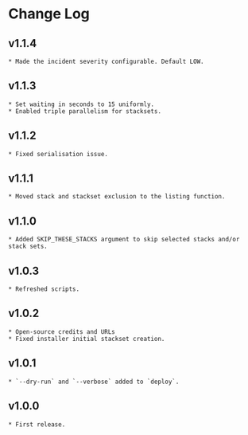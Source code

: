 # Change Log

## v1.1.4
    * Made the incident severity configurable. Default LOW.

## v1.1.3
    * Set waiting in seconds to 15 uniformly.
    * Enabled triple parallelism for stacksets.

## v1.1.2
    * Fixed serialisation issue.

## v1.1.1
    * Moved stack and stackset exclusion to the listing function.

## v1.1.0
    * Added SKIP_THESE_STACKS argument to skip selected stacks and/or stack sets.

## v1.0.3
    * Refreshed scripts.

## v1.0.2
    * Open-source credits and URLs
    * Fixed installer initial stackset creation.

## v1.0.1
    * `--dry-run` and `--verbose` added to `deploy`.

## v1.0.0
    * First release.

